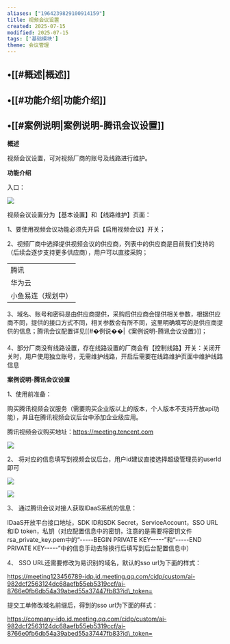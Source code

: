 ```yaml
---
aliases: ["1964239829100914159"]
title: 视频会议设置
created: 2025-07-15
modified: 2025-07-15
tags: ['基础模块']
theme: 会议管理
---
```


## •[[#概述|概述]]

## •[[#功能介绍|功能介绍]]

## •[[#案例说明|案例说明-腾讯会议设置]]

**概述**

视频会议设置，可对视频厂商的账号及线路进行维护。

**功能介绍**

入口：

![](https://myhelpdoc.oss-cn-heyuan.aliyuncs.com/mdimages/6647cfb2843c30d59be7b6a90e765e6b.jpg)

视频会议设置分为【基本设置】和【线路维护】页面：

1、要使用视频会议功能必须先开启【启用视频会议】开关；

2、视频厂商中选择提供视频会议的供应商，列表中的供应商是目前我们支持的（后续会逐步支持更多供应商），用户可以直接采购；

|  |
| --- |
| 腾讯 |
| 华为云 |
| 小鱼易连（规划中） |

3、域名、账号和密码是由供应商提供，采购后供应商会提供相关参数，根据供应商不同，提供的接口方式不同，相关参数会有所不同，这里明确填写的是供应商提供的信息；腾讯会议配置详见[[#�例说��|《案例说明-腾讯会议设置》]]；

4、部分厂商没有线路设置，存在线路设置的厂商会有【控制线路】开关：关闭开关时，用户使用独立账号，无需维护线路，开启后需要在线路维护页面中维护线路信息

**案例说明-腾讯会议设置**

1、使用前准备：

购买腾讯视频会议服务（需要购买企业版以上的版本，个人版本不支持开放api功能），并且在腾讯视频会议后台中添加企业级应用。

腾讯视频会议购买地址：<https://meeting.tencent.com>

![](https://myhelpdoc.oss-cn-heyuan.aliyuncs.com/mdimages/248b985131eecaa9e16b36143de15e22.jpg)

2、 将对应的信息填写到视频会议后台，用户id建议直接选择超级管理员的userId即可

![](https://myhelpdoc.oss-cn-heyuan.aliyuncs.com/mdimages/ec4a3ef4d0c5d66defbad242c69f74b2.jpg)

![](https://myhelpdoc.oss-cn-heyuan.aliyuncs.com/mdimages/524f13125af3920bf3c5d9d0627e0097.jpg)

3、 通过腾讯会议对接人获取IDaaS系统的信息：

IDaaS开放平台接口地址，SDK ID和SDK Secret，ServiceAccount，SSO URL和ID token，私钥（对应配置信息中的密钥，注意的是需要将密钥文件rsa\_private\_key.pem中的“-----BEGIN PRIVATE KEY-----”和“-----END PRIVATE KEY-----”中的信息手动去除换行后填写到后台配置信息中）

4、 SSO URL还需要修改为易识别的域名，默认的sso url为下面的样式：

https://meeting123456789-idp.id.meeting.qq.com/cidp/custom/ai-982dcf2563124dc68aefb55eb5319ccf/ai-8766e0fb6db54a39abed55a37447fb83?id\_token=

提交工单修改域名前缀后，得到的sso url为下面的样式：

https://company-idp.id.meeting.qq.com/cidp/custom/ai-982dcf2563124dc68aefb55eb5319ccf/ai-8766e0fb6db54a39abed55a37447fb83?id\_token=

